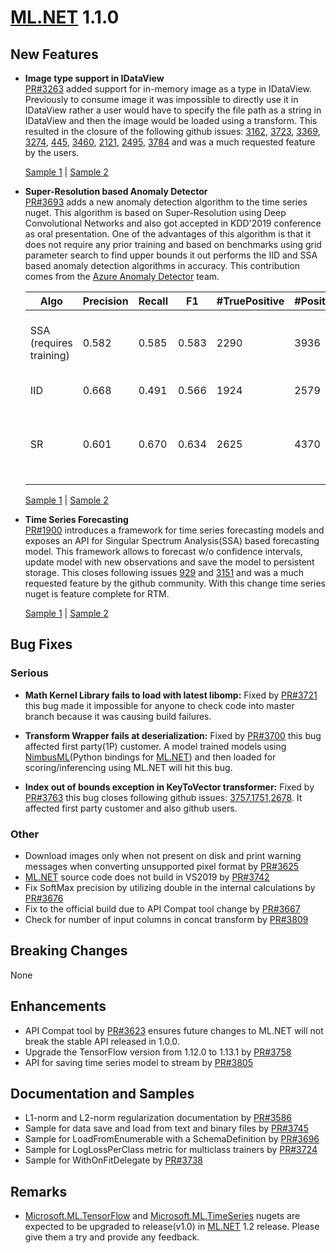 # [ML.NET](http://dot.net/ml) 1.1.0 
## **New Features**
- **Image type support in IDataView**  
   [PR#3263](https://github.com/dotnet/machinelearning/pull/3263) added support
  for in-memory image as a type in IDataView. Previously to consume image it was
  impossible to directly use it in IDataView rather a user would have to specify
  the file path as a string in IDataView and then the image would be loaded
  using a transform. This resulted in the closure of the following github
  issues:  [3162](https://github.com/dotnet/machinelearning/issues/3162),
  [3723](https://github.com/dotnet/machinelearning/issues/3723),
  [3369](https://github.com/dotnet/machinelearning/issues/3369),
  [3274](https://github.com/dotnet/machinelearning/issues/3274),
  [445](https://github.com/dotnet/machinelearning/issues/445),
  [3460](https://github.com/dotnet/machinelearning/issues/3460),
  [2121](https://github.com/dotnet/machinelearning/issues/2121),
  [2495](https://github.com/dotnet/machinelearning/issues/2495),
  [3784](https://github.com/dotnet/machinelearning/issues/3784) and was a much
  requested feature by the users.  

    [Sample 1](https://github.com/dotnet/machinelearning/blob/02a857a7646188fec2d1cba5e187a6c9d0838e23/docs/samples/Microsoft.ML.Samples/Dynamic/Transforms/ImageAnalytics/ConvertToGrayScaleInMemory.cs) | [Sample 2](https://github.com/dotnet/machinelearning/blob/02a857a7646188fec2d1cba5e187a6c9d0838e23/docs/samples/Microsoft.ML.Samples/Dynamic/Transforms/CustomMappingWithInMemoryCustomType.cs)

- **Super-Resolution based Anomaly Detector**  
   [PR#3693](https://github.com/dotnet/machinelearning/pull/3693) adds a new
   anomaly detection algorithm to the time series nuget. This algorithm is based
   on Super-Resolution using Deep Convolutional Networks and also got accepted
   in KDD'2019 conference as oral presentation. One of the advantages of this
   algorithm is that it does not require any prior training and based on
   benchmarks using grid parameter search to find upper bounds it out performs
   the IID and SSA based anomaly detection algorithms in accuracy. This
   contribution comes from the [Azure Anomaly
   Detector](https://azure.microsoft.com/en-us/services/cognitive-services/anomaly-detector/)
   team.

    Algo | Precision | Recall | F1 | #TruePositive | #Positives | #Anomalies | Fine tuned   parameters
    -- | -- | -- | -- | -- | -- | -- | --
    SSA (requires training) | 0.582 | 0.585 | 0.583 | 2290 | 3936 | 3915 | Confidence=99,   PValueHistoryLength=32, Season=11, and use half the data of each series to do   the training.
    IID | 0.668 | 0.491 | 0.566 | 1924 | 2579 | 3915 | Confidence=99,   PValueHistoryLength=56
    SR | 0.601 | 0.670 | 0.634 | 2625 | 4370 | 3915 | WindowSize=64,   BackAddWindowSize=5, LookaheadWindowSize=5, AveragingWindowSize=3,   JudgementWindowSize=64, Threshold=0.45

    [Sample 1](https://github.com/dotnet/machinelearning/blob/master/docs/samples/Microsoft.ML.Samples/Dynamic/Transforms/TimeSeries/DetectAnomalyBySrCnn.cs) | [Sample 2](https://github.com/dotnet/machinelearning/blob/master/docs/samples/Microsoft.ML.Samples/Dynamic/Transforms/TimeSeries/DetectAnomalyBySrCnnBatchPrediction.cs)

- **Time Series Forecasting**  
   [PR#1900](https://github.com/dotnet/machinelearning/pull/1900) introduces a
   framework for time series forecasting models and exposes an API for Singular
   Spectrum Analysis(SSA) based forecasting model. This framework allows to
   forecast w/o confidence intervals, update model with new observations and
   save the model to persistent storage. This closes following issues
   [929](https://github.com/dotnet/machinelearning/issues/929) and [3151](https://github.com/dotnet/machinelearning/issues/3151) and was a
   much requested feature by the github community. With this change time series
   nuget is feature complete for RTM.  

    [Sample 1](https://github.com/dotnet/machinelearning/blob/master/docs/samples/Microsoft.ML.Samples/Dynamic/Transforms/TimeSeries/Forecasting.cs) | [Sample 2](https://github.com/dotnet/machinelearning/blob/master/docs/samples/Microsoft.ML.Samples/Dynamic/Transforms/TimeSeries/ForecastingWithConfidenceInterval.cs)

## **Bug Fixes**
### Serious
- **Math Kernel Library fails to load with latest libomp:** Fixed by
  [PR#3721](https://github.com/dotnet/machinelearning/pull/3721) this bug made
  it impossible for anyone to check code into master branch because it was
  causing build failures.

- **Transform Wrapper fails at deserialization:** Fixed by
  [PR#3700](https://github.com/dotnet/machinelearning/pull/3700) this bug
  affected first party(1P) customer. A model trained models using
  [NimbusML](https://github.com/microsoft/NimbusML)(Python bindings for
  [ML.NET](http://dot.net/ml)) and then loaded for scoring/inferencing using
  ML.NET will hit this bug. 

- **Index out of bounds exception in KeyToVector transformer:** Fixed by
  [PR#3763](https://github.com/dotnet/machinelearning/pull/3763) this bug closes
  following github issues:
  [3757](https://github.com/dotnet/machinelearning/issues/3757),[1751](https://github.com/dotnet/machinelearning/issues/1751),[2678](https://github.com/dotnet/machinelearning/issues/2678).
  It affected first party customer and also github users. 

### Other
- Download images only when not present on disk and print warning messages when
  converting unsupported pixel format by
  [PR#3625](https://github.com/dotnet/machinelearning/pull/3625)
- [ML.NET](http://dot.net/ml) source code does not build in VS2019 by
  [PR#3742](https://github.com/dotnet/machinelearning/pull/3742)
- Fix SoftMax precision by utilizing double in the internal calculations by
  [PR#3676](https://github.com/dotnet/machinelearning/pull/3676)
- Fix to the official build due to API Compat tool change by
  [PR#3667](https://github.com/dotnet/machinelearning/pull/3667)
- Check for number of input columns in concat transform by [PR#3809](https://github.com/dotnet/machinelearning/pull/3809)

## **Breaking Changes**
None

## **Enhancements**
- API Compat tool by
  [PR#3623](https://github.com/dotnet/machinelearning/pull/3623) ensures future
  changes to ML.NET will not break the stable API released in 1.0.0.
- Upgrade the TensorFlow version from 1.12.0 to 1.13.1 by
  [PR#3758](https://github.com/dotnet/machinelearning/pull/3758)
- API for saving time series model to stream by
  [PR#3805](https://github.com/dotnet/machinelearning/pull/3805)

## **Documentation and Samples**
- L1-norm and L2-norm regularization documentation by
  [PR#3586](https://github.com/dotnet/machinelearning/pull/3586)
- Sample for data save and load from text and binary files by
  [PR#3745](https://github.com/dotnet/machinelearning/pull/3745)
- Sample for LoadFromEnumerable with a SchemaDefinition by
  [PR#3696](https://github.com/dotnet/machinelearning/pull/3696)
- Sample for LogLossPerClass metric for multiclass trainers by
  [PR#3724](https://github.com/dotnet/machinelearning/pull/3724)
- Sample for WithOnFitDelegate by
  [PR#3738](https://github.com/dotnet/machinelearning/pull/3738)

## **Remarks**
- [Microsoft.ML.TensorFlow](https://www.nuget.org/packages/Microsoft.ML.TensorFlow/)
  and
  [Microsoft.ML.TimeSeries](https://www.nuget.org/packages/Microsoft.ML.TimeSeries/)
  nugets are expected to be upgraded to release(v1.0) in
  [ML.NET](http://dot.net/ml) 1.2 release. Please give them a try and provide
  any feedback.